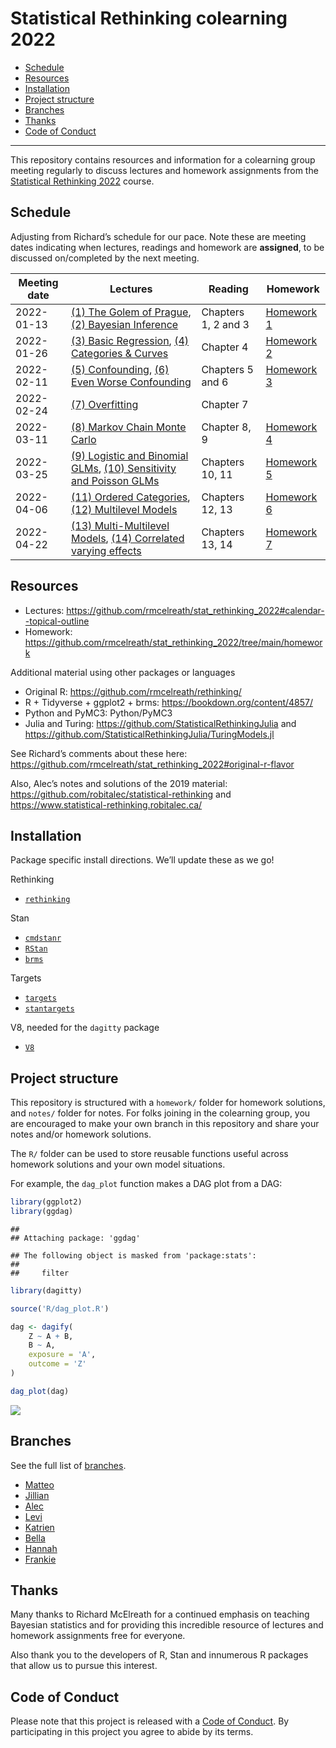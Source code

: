 Statistical Rethinking colearning 2022
================

-   [Schedule](#schedule)
-   [Resources](#resources)
-   [Installation](#installation)
-   [Project structure](#project-structure)
-   [Branches](#branches)
-   [Thanks](#thanks)
-   [Code of Conduct](#code-of-conduct)

------------------------------------------------------------------------

This repository contains resources and information for a colearning
group meeting regularly to discuss lectures and homework assignments
from the [Statistical Rethinking
2022](https://github.com/rmcelreath/stat_rethinking_2022) course.

## Schedule

Adjusting from Richard’s schedule for our pace. Note these are meeting
dates indicating when lectures, readings and homework are **assigned**,
to be discussed on/completed by the next meeting.

| Meeting date | Lectures                                                                                                                                                                                                                                        | Reading             | Homework                                                                                       |
|--------------|-------------------------------------------------------------------------------------------------------------------------------------------------------------------------------------------------------------------------------------------------|---------------------|------------------------------------------------------------------------------------------------|
| 2022-01-13   | [(1) The Golem of Prague](https://youtu.be/cclUd_HoRlo), [(2) Bayesian Inference](https://www.youtube.com/watch?v=guTdrfycW2Q&list=PLDcUM9US4XdMROZ57-OIRtIK0aOynbgZN&index=2)                                                                  | Chapters 1, 2 and 3 | [Homework 1](https://github.com/rmcelreath/stat_rethinking_2022/blob/main/homework/week01.pdf) |
| 2022-01-26   | [(3) Basic Regression](https://www.youtube.com/watch?v=zYYBtxHWE0A), [(4) Categories & Curves](https://youtu.be/QiHKdvAbYII)                                                                                                                    | Chapter 4           | [Homework 2](https://github.com/rmcelreath/stat_rethinking_2022/blob/main/homework/week02.pdf) |
| 2022-02-11   | [(5) Confounding](https://youtu.be/UpP-_mBvECI), [(6) Even Worse Confounding](https://www.youtube.com/watch?v=NSuTaeW6Orc)                                                                                                                      | Chapters 5 and 6    | [Homework 3](https://github.com/rmcelreath/stat_rethinking_2022/blob/main/homework/week03.pdf) |
| 2022-02-24   | [(7) Overfitting](https://www.youtube.com/watch?v=odGAAJDlgp8&list=PLDcUM9US4XdMROZ57-OIRtIK0aOynbgZN&index=7)                                                                                                                                  | Chapter 7           |                                                                                                |
| 2022-03-11   | [(8) Markov Chain Monte Carlo](https://www.youtube.com/watch?v=Qqz5AJjyugM&list=PLDcUM9US4XdMROZ57-OIRtIK0aOynbgZN&index=8&pp=sAQB)                                                                                                             | Chapter 8, 9        | [Homework 4](https://github.com/rmcelreath/stat_rethinking_2022/blob/main/homework/week04.pdf) |
| 2022-03-25   | [(9) Logistic and Binomial GLMs](https://www.youtube.com/watch?v=nPi5yGbfxuo&list=PLDcUM9US4XdMROZ57-OIRtIK0aOynbgZN&index=9), [(10) Sensitivity and Poisson GLMs](https://www.youtube.com/watch?v=YrwL6t0kW2I)                                 | Chapters 10, 11     | [Homework 5](https://github.com/rmcelreath/stat_rethinking_2022/blob/main/homework/week05.pdf) |
| 2022-04-06   | [(11) Ordered Categories](https://www.youtube.com/watch?v=-397DMPooR8&list=PLDcUM9US4XdMROZ57-OIRtIK0aOynbgZN&index=11), [(12) Multilevel Models](https://www.youtube.com/watch?v=SocRgsf202M&list=PLDcUM9US4XdMROZ57-OIRtIK0aOynbgZN&index=12) | Chapters 12, 13     | [Homework 6](https://github.com/rmcelreath/stat_rethinking_2022/blob/main/homework/week06.pdf) |
| 2022-04-22   | [(13) Multi-Multilevel Models](https://youtu.be/n2aJYtuGu54), [(14) Correlated varying effects](https://youtu.be/XDoAglqd7ss)                                                                                                                   | Chapters 13, 14     | [Homework 7](https://github.com/rmcelreath/stat_rethinking_2022/blob/main/homework/week07.pdf) |

## Resources

-   Lectures:
    <https://github.com/rmcelreath/stat_rethinking_2022#calendar--topical-outline>
-   Homework:
    <https://github.com/rmcelreath/stat_rethinking_2022/tree/main/homework>

Additional material using other packages or languages

-   Original R: <https://github.com/rmcelreath/rethinking/>
-   R + Tidyverse + ggplot2 + brms: <https://bookdown.org/content/4857/>
-   Python and PyMC3: Python/PyMC3
-   Julia and Turing: <https://github.com/StatisticalRethinkingJulia>
    and <https://github.com/StatisticalRethinkingJulia/TuringModels.jl>

See Richard’s comments about these here:
<https://github.com/rmcelreath/stat_rethinking_2022#original-r-flavor>

Also, Alec’s notes and solutions of the 2019 material:
<https://github.com/robitalec/statistical-rethinking> and
<https://www.statistical-rethinking.robitalec.ca/>

## Installation

Package specific install directions. We’ll update these as we go!

Rethinking

-   [`rethinking`](https://github.com/rmcelreath/rethinking#installation)

Stan

-   [`cmdstanr`](https://mc-stan.org/cmdstanr/articles/cmdstanr.html)
-   [`RStan`](https://github.com/stan-dev/rstan/wiki/RStan-Getting-Started)
-   [`brms`](r/brms/#how-do-i-install-brms)

Targets

-   [`targets`](https://github.com/ropensci/targets/#installation)
-   [`stantargets`](https://github.com/ropensci/stantargets/#installation)

V8, needed for the `dagitty` package

-   [`V8`](https://github.com/jeroen/v8#installation)

## Project structure

This repository is structured with a `homework/` folder for homework
solutions, and `notes/` folder for notes. For folks joining in the
colearning group, you are encouraged to make your own branch in this
repository and share your notes and/or homework solutions.

The `R/` folder can be used to store reusable functions useful across
homework solutions and your own model situations.

For example, the `dag_plot` function makes a DAG plot from a DAG:

``` r
library(ggplot2)
library(ggdag)
```

    ## 
    ## Attaching package: 'ggdag'

    ## The following object is masked from 'package:stats':
    ## 
    ##     filter

``` r
library(dagitty)

source('R/dag_plot.R')

dag <- dagify(
    Z ~ A + B,
    B ~ A,
    exposure = 'A',
    outcome = 'Z'
)

dag_plot(dag)
```

![](graphics/readme_dag-1.png)<!-- -->

## Branches

See the full list of
[branches](https://github.com/robitalec/statistical-rethinking-colearning-2022/branches).

-   [Matteo](https://github.com/robitalec/statistical-rethinking-colearning-2022/tree/matteo)
-   [Jillian](https://github.com/robitalec/statistical-rethinking-colearning-2022/tree/jillian)
-   [Alec](https://github.com/robitalec/statistical-rethinking-colearning-2022/tree/alec)
-   [Levi](https://github.com/robitalec/statistical-rethinking-colearning-2022/tree/levi)
-   [Katrien](https://github.com/robitalec/statistical-rethinking-colearning-2022/tree/katrien)
-   [Bella](https://github.com/robitalec/statistical-rethinking-colearning-2022/tree/bella)
-   [Hannah](https://github.com/robitalec/statistical-rethinking-colearning-2022/tree/hannah)
-   [Frankie](https://github.com/robitalec/statistical-rethinking-colearning-2022/tree/frankie)

## Thanks

Many thanks to Richard McElreath for a continued emphasis on teaching
Bayesian statistics and for providing this incredible resource of
lectures and homework assignments free for everyone.

Also thank you to the developers of R, Stan and innumerous R packages
that allow us to pursue this interest.

## Code of Conduct

Please note that this project is released with a [Code of
Conduct](CODE_OF_CONDUCT.md). By participating in this project you agree
to abide by its terms.

